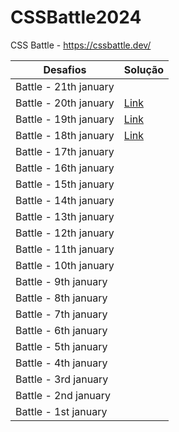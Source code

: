 # CSSBattle2024

CSS Battle - https://cssbattle.dev/

Desafios | Solução |
---| ---|
Battle - 21th january |
Battle - 20th january | [Link ](https://github.com/sarasza/CSSBattle2024/blob/main/20thjanuary.md)
Battle - 19th january | [Link ](https://github.com/sarasza/CSSBattle2024/blob/main/19thjanuary.md)
Battle - 18th january | [Link ](https://github.com/sarasza/CSSBattle2024/blob/main/18thjanuary.md)
Battle - 17th january | 
Battle - 16th january | 
Battle - 15th january | 
Battle - 14th january | 
Battle - 13th january | 
Battle - 12th january | 
Battle - 11th january | 
Battle - 10th january | 
Battle - 9th january | 
Battle - 8th january | 
Battle - 7th january | 
Battle - 6th january | 
Battle - 5th january | 
Battle - 4th january | 
Battle - 3rd january | 
Battle - 2nd january | 
Battle - 1st january | 
